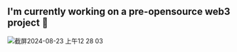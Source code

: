 ## I'm currently working on a pre-opensource web3 project 👋
![截屏2024-08-23 上午12 28 03](https://github.com/user-attachments/assets/2b24ea22-bcc1-4c78-999d-8d0fe54da1e9)


<!--
**xiaoyu1998/xiaoyu1998** is a ✨ _special_ ✨ repository because its `README.md` (this file) appears on your GitHub profile.

Here are some ideas to get you started:

- 🔭 I’m currently working on ...
- 🌱 I’m currently learning ...
- 👯 I’m looking to collaborate on ...
- 🤔 I’m looking for help with ...
- 💬 Ask me about ...
- 📫 How to reach me: ...
- 😄 Pronouns: ...
- ⚡ Fun fact: ...
-->
